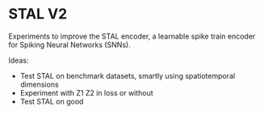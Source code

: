 # STAL V2

Experiments to improve the STAL encoder, a learnable spike train encoder for Spiking Neural Networks (SNNs).

Ideas:
- Test STAL on benchmark datasets, smartly using spatiotemporal dimensions
- Experiment with Z1 Z2 in loss or without
- Test STAL on good 
